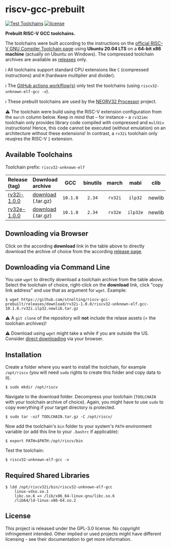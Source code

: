 # riscv-gcc-prebuilt

[![Test Toolchains](https://github.com/stnolting/riscv-gcc-prebuilt/workflows/Test%20Toolchains/badge.svg)](https://github.com/stnolting/riscv-gcc-prebuilt/actions)
[![license](https://img.shields.io/github/license/stnolting/riscv-gcc-prebuilt)](https://github.com/stnolting/riscv-gcc-prebuilt/blob/master/LICENSE)

**Prebuilt RISC-V GCC toolchains.** 

The toolchains were built according to the instructions on the [official RISC-V GNU Compiler Toolchain page](https://github.com/riscv/riscv-gnu-toolchain)
using **Ubuntu 20.04 LTS** on a **64-bit x86 machine** (actually on Ubuntu on Windows). The compressed toolchain archives are available as [releases](https://github.com/stnolting/riscv-gcc-prebuilt/releases) only.

:information_source: All toolchains support standard CPU extensions like `C` (compressed instructions) and `M` (hardware multiplier and divider).

:information_source: The [GitHub actions worklflow(s)](https://github.com/stnolting/riscv-gcc-prebuilt/actions) only test the toolchains (using `riscv32-unknown-elf-gcc -v`).

:information_source: These prebuilt toolchains are used by the [NEORV32 Processor](https://github.com/stnolting/neorv32) project.

:warning: The toolchain were build using the RISC-V extension configuration from the `march` column below. Keep in mind that – for instance – a `rv32imc` toolchain only provides library code compiled with compressed and `mul`/`div` instructions! Hence, this code cannot be executed (without emulation) on an architecture without these extensions! In contrast, a `rv32i` toolchain only reuqires the RISC-V `I` extension.


## Available Toolchains

Toolchain prefix: `riscv32-unknown-elf`

| Release (tag)    | Download archive | GCC | binutils | march   | mabi | clib |
|:-----------------|:-----------------|:---:|:--------:|:-------:|:----:|:----:|
| [rv32i-1.0.0](https://github.com/stnolting/riscv-gcc-prebuilt/releases/tag/rv32i-1.0.0) | [download](https://github.com/stnolting/riscv-gcc-prebuilt/releases/download/rv32i-1.0.0/riscv32-unknown-elf.gcc-10.1.0.rv32i.ilp32.newlib.tar.gz) (.tar.gz) | `10.1.0` | `2.34` | `rv32i` | `ilp32`  | newlib |
| [rv32e-1.0.0](https://github.com/stnolting/riscv-gcc-prebuilt/releases/tag/rv32e-1.0.0) | [download](https://github.com/stnolting/riscv-gcc-prebuilt/releases/download/rv32e-1.0.0/riscv32-unknown-elf.gcc-10.1.0.rv32e.ilp32e.newlib.tar.gz) (.tar.gz) | `10.1.0` | `2.34` | `rv32e` | `ilp32e` | newlib |


## Downloading via Browser

Click on the according **download** link in the table above to directly download the archive of choice from the according [release page](https://github.com/stnolting/riscv-gcc-prebuilt/releases).


## Downloading via Command Line

You use `wget` to directly download a toolchain archive from the table above. Select the toolchain of choice, right-click on the **download** link, click "copy link address" and use that as argument for `wget`. Example:

    $ wget https://github.com/stnolting/riscv-gcc-prebuilt/releases/download/rv32i-1.0.0/riscv32-unknown-elf.gcc-10.1.0.rv32i.ilp32.newlib.tar.gz

:warning: A `git clone` of the repository will **not** include the relase assets (= the toolchain archives)!

:warning: Download using `wget` might take a while if you are outside the US. Consider [direct downloading](https://github.com/stnolting/riscv-gcc-prebuilt/releases) via your browser.


## Installation

Create a folder where you want to install the toolchain, for example `/opt/riscv` (you will need `sudo` rights to create this folder and copy data to it).

    $ sudo mkdir /opt/riscv

Navigate to the download folder. Decompress your toolchain (`TOOLCHAIN` with your toolchain archive of choice). Again, you might have to use `sudo` to copy everything if your target directory is protected.

    $ sudo tar -xzf TOOLCHAIN.tar.gz -C /opt/riscv/

Now add the toolchain's `bin` folder to your system's `PATH` environment variable (or add this line to your `.bashrc` if applicable):

    $ export PATH=$PATH:/opt/riscv/bin

Test the toolchain:

    $ riscv32-unknown-elf-gcc -v


## Required Shared Libraries

```
$ ldd /opt/riscv32i/bin/riscv32-unknown-elf-gcc
    linux-vdso.so.1
    libc.so.6 => /lib/x86_64-linux-gnu/libc.so.6
    /lib64/ld-linux-x86-64.so.2
```

## License

This project is released under the GPL-3.0 license. No copyright infringement intended.
Other implied or used projects might have different licensing - see their documentation to get more information.
